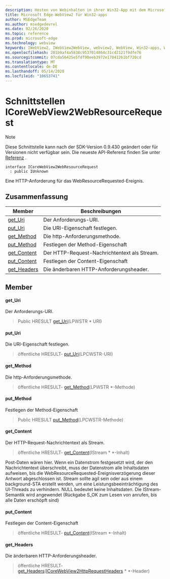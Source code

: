 ```yaml
---
description: Hosten von Webinhalten in ihrer Win32-App mit dem Microsoft Edge WebView2-Steuerelement
title: Microsoft Edge-WebView2 für Win32-apps
author: MSEdgeTeam
ms.author: msedgedevrel
ms.date: 02/26/2020
ms.topic: reference
ms.prod: microsoft-edge
ms.technology: webview
keywords: IWebView2, IWebView2WebView, webview2, WebView, Win32-apps, Win32, Edge, ICoreWebView2, ICoreWebView2Host, Browser-Steuerelement, Edge-HTML
ms.openlocfilehash: 201b9af4a5838c9537014864c31cd2121f9dfe76
ms.sourcegitcommit: 07cda56425e5fdf90eeb3972e17041261bf720cd
ms.translationtype: MT
ms.contentlocale: de-DE
ms.lasthandoff: 05/14/2020
ms.locfileid: "10653741"
---
```

# Schnittstellen ICoreWebView2WebResourceRequest 

> [!NOTE]
> Diese Schnittstelle kann nach der SDK-Version 0.9.430 geändert oder für Versionen nicht verfügbar sein. Die neueste API-Referenz finden Sie unter [Referenz](../../../webview2-api-reference.md) .

```
interface ICoreWebView2WebResourceRequest
  : public IUnknown
```

Eine HTTP-Anforderung für das WebResourceRequested-Ereignis.

## Zusammenfassung

 Member                        | Beschreibungen
--------------------------------|---------------------------------------------
[get_Uri](#get_uri) | Der Anforderungs-URI.
[put_Uri](#put_uri) | Die URI-Eigenschaft festlegen.
[get_Method](#get_method) | Die http-Anforderungsmethode.
[put_Method](#put_method) | Festlegen der Method-Eigenschaft
[get_Content](#get_content) | Der HTTP-Request-Nachrichtentext als Stream.
[put_Content](#put_content) | Festlegen der Content-Eigenschaft
[get_Headers](#get_headers) | Die änderbaren HTTP-Anforderungsheader.

## Member

#### get_Uri 

Der Anforderungs-URI.

> Public HRESULT [get_Uri](#get_uri)(LPWSTR * URI)

#### put_Uri 

Die URI-Eigenschaft festlegen.

> öffentliche HRESULT- [put_Uri](#put_uri)(LPCWSTR-URI)

#### get_Method 

Die http-Anforderungsmethode.

> öffentliche HRESULT- [get_Method](#get_method)(LPWSTR *-Methode)

#### put_Method 

Festlegen der Method-Eigenschaft

> Public HRESULT [put_Method](#put_method)(LPCWSTR-Methode)

#### get_Content 

Der HTTP-Request-Nachrichtentext als Stream.

> öffentliche HRESULT- [get_Content](#get_content)(IStream * *-Inhalt)

Post-Daten wären hier. Wenn ein Datenstrom festgesetzt wird, der den Nachrichtentext überschreibt, muss der Datenstrom alle Inhaltsdaten aufweisen, bis die WebResourceRequested-Ereignisverzögerung dieser Antwort abgeschlossen ist. Stream sollte agil sein oder aus einem background-STA erstellt werden, um eine Leistungsbeeinträchtigung des UI-Threads zu verhindern. NULL bedeutet keine Inhaltsdaten. Die IStream-Semantik wird angewendet (Rückgabe S_OK zum Lesen von anrufen, bis alle Daten erschöpft sind)

#### put_Content 

Festlegen der Content-Eigenschaft

> öffentliche HRESULT- [put_Content](#put_content)(IStream *-Inhalt)

#### get_Headers 

Die änderbaren HTTP-Anforderungsheader.

> öffentliche HRESULT- [get_Headers](#get_headers)([ICoreWebView2HttpRequestHeaders](ICoreWebView2HttpRequestHeaders.md) * *-Header)

